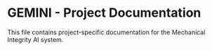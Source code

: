 # GEMINI - Project Documentation

This file contains project-specific documentation for the Mechanical Integrity AI system.
